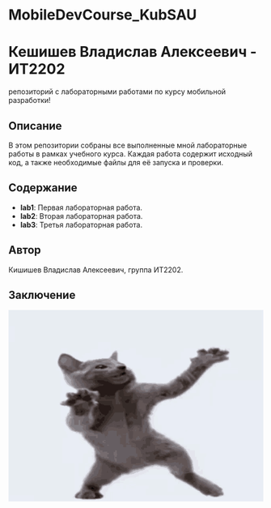 # MobileDevCourse_KubSAU
# Кешишев Владислав Алексеевич - ИТ2202

репозиторий с лабораторными работами по курсу мобильной разработки!

## Описание
В этом репозитории собраны все выполненные мной лабораторные работы в рамках учебного курса. Каждая работа содержит исходный код, а также необходимые файлы для её запуска и проверки.

## Содержание
- **lab1**: Первая лабораторная работа.
- **lab2**: Вторая лабораторная работа.
- **lab3**: Третья лабораторная работа.

## Автор
Кишишев Владислав Алексеевич, группа ИТ2202.

## Заключение
![](https://github.com/Bra1nButter/MobileDevCourse_KubSAU/blob/work/images/yeah%2C%20so.gif)

